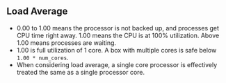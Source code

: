 Load Average
------------

* 0.00 to 1.00 means the processor is not backed up, and processes get CPU time right away. 1.00 means the CPU is at 100% utilization. Above 1.00 means processes are waiting.
* 1.00 is full utilization of 1 core. A box with multiple cores is safe below `1.00 * num_cores`.
* When considering load average, a single core processor is effectively treated the same as a single processor core.

